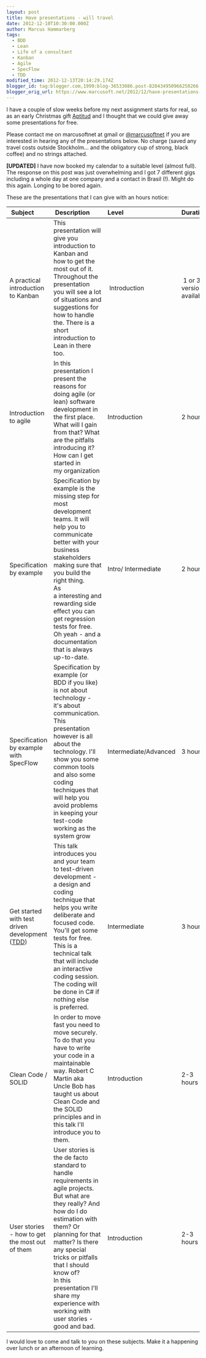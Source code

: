 ```yaml
---
layout: post
title: Have presentations - will travel
date: 2012-12-10T10:30:00.000Z
author: Marcus Hammarberg
tags:
  - BDD
  - Lean
  - Life of a consultant
  - Kanban
  - Agile
  - SpecFlow
  - TDD
modified_time: 2012-12-13T20:14:29.174Z
blogger_id: tag:blogger.com,1999:blog-36533086.post-820434950966250266
blogger_orig_url: https://www.marcusoft.net/2012/12/have-presentations-will-travel.html
---
```


I have a couple of slow weeks before my next assignment starts for real, so as an early Christmas gift <a href="http://www.aptitud.se/" target="_blank">Aptitud</a> and I thought that we could give away some presentations for free.

Please contact me on marcusoftnet at gmail or <a href="http://www.twitter.com/marcusoftnet" target="_blank">@marcusoftnet</a> if you are interested in hearing any of the presentations below. No charge (saved any travel costs outside Stockholm... and the obligatory cup of strong, black coffee) and no strings attached.

**[UPDATED]** I have now booked my calendar to a suitable level (almost full). The response on this post was just overwhelming and I got 7 different gigs including a whole day at one company and a contact in Brasil (!). Might do this again. Longing to be bored again.

These are the presentations that I can give with an hours notice:

| Subject | Description | Level | Duration |
|:--- |:--- | :--- | :--- |
| A practical introduction to Kanban | This presentation will give you introduction to Kanban and how to get the most out of it. Throughout the presentation you will see a lot of situations and suggestions for how to handle the. There is a short introduction to Lean in there too. | Introduction  | 1 or 3 h versions available |
| Introduction to agile | In this presentation I present the reasons for doing agile (or lean) software development in the first place. What will I gain from that? What are the pitfalls introducing it? How can I get started in my organization | Introduction | 2 hours |
| Specification by example | Specification by example is the missing step for most development teams. It will help you to communicate better with your business stakeholders making sure that you build the right thing.<br /> As a interesting and rewarding side effect you can get regression tests for free. Oh yeah - and a documentation that is always up-to-date.  | Intro/ Intermediate | 2 hours |
| Specification by example with SpecFlow | Specification by example (or BDD if you like) is not about technology - it's about communication.<br /> This presentation however is all about the technology. I'll show you some common tools and also some coding techniques that will help you avoid problems in keeping your test-code working as the system grow | Intermediate/Advanced  | 3 hours |
| Get started with test driven development (<a href="http://en.wikipedia.org/wiki/Test-driven_development" target="_blank">TDD</a>) | This talk introduces you and your team to test-driven development - a design and coding technique that helps you write deliberate and focused code. You'll get some tests for free.<br /> This is a technical talk that will include an interactive coding session. The coding will be done in C# if nothing else is preferred.  | Intermediate | 3 hours |
| Clean Code / SOLID | In order to move fast you need to move securely. To do that you have to write your code in a maintainable way. Robert C Martin aka Uncle Bob has taught us about Clean Code and the SOLID principles and in this talk I'll introduce you to them. | Introduction | 2-3 hours |
 | User stories - how to get the most out of them | User stories is the de facto standard to handle requirements in agile projects. But what are they really? And how do I do estimation with them? Or planning for that matter? Is there any special tricks or pitfalls that I should know of?<br /> In this presentation I'll share my experience with working with user stories - good and bad.  | Introduction | 2-3 hours |

I would love to come and talk to you on these subjects. Make it a happening over lunch or an afternoon of learning.  
